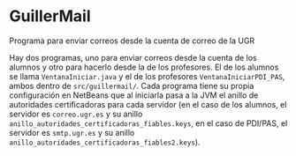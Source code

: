# GuillerMail
Programa para enviar correos desde la cuenta de correo de la UGR

Hay dos programas, uno para enviar correos desde la cuenta de los alumnos y otro para hacerlo desde la de los profesores.
El de los alumnos se llama `VentanaIniciar.java` y el de los profesores `VentanaIniciarPDI_PAS`, ambos dentro de `src/guillermail/`.
Cada programa tiene su propia configuración en NetBeans que al iniciarla pasa a la JVM el anillo de autoridades certificadoras para cada servidor (en el caso de los alumnos, el servidor es `correo.ugr.es` y su anillo `anillo_autoridades_certificadoras_fiables.keys`, en el caso de PDI/PAS, el servidor es `smtp.ugr.es` y su anillo `anillo_autoridades_certificadoras_fiables2.keys`).

